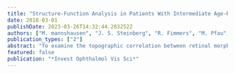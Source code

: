 ```yaml
---
title: "Structure-Function Analysis in Patients With Intermediate Age-Related Macular Degeneration"
date: 2018-03-01
publishDate: 2023-03-26T14:32:44.283252Z
authors: ["M. mannshausen", "J. S. Steinberg", "R. Fimmers", "M. Pfau", "S. Thiele", "M. Fleckenstein", "F. G. Holz", "S. Schmitz-Valckenberg"]
publication_types: ["2"]
abstract: "To examine the topographic correlation between retinal morphology and retinal sensitivity by mesopic and scotopic fundus-controlled perimetry (FCP) in eyes with intermediate AMD. Thirty-five eyes from 32 patients (mean age 70.9 years) and 29 age-matched controls prospectively underwent spectral-domain optical coherence tomography (SD-OCT) imaging. Mesopic (Goldman III, 200 ms, 4-2 strategy) and scotopic (Goldman V, 200 ms, 4-2 strategy) FCP with a 56-stimulus point grid was performed in AMD patients with the MP-1S. Thickness values of different retinal layers were measured at each stimulus point and compared, topographically corresponding to values in controls of similar age for pointwise structural-functional analysis. 0.001, respectively). Accumulation of sub-RPE material in patients with intermediate AMD is spatially associated to quantifiable structural alterations in various retinal layers and to corresponding retinal dysfunction. The topographic analysis of retinal thickness and retinal sensitivity will be helpful for a better understanding of the disease process and for the evaluation of new interventional approaches."
featured: false
publication: "*Invest Ophthalmol Vis Sci*"
---
```


